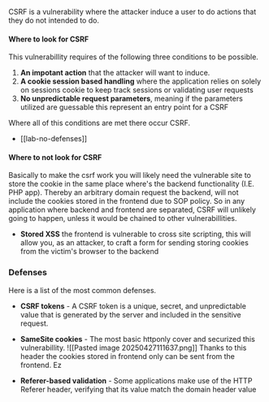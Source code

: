 CSRF is a vulnerability where the attacker induce a user to do actions that they do not intended to do.
#### Where to look for CSRF
This vulnerabillity requires of the following three conditions to be possible.
1. **An impotant action** that the attacker will want to induce. 
2. **A cookie session based handling** where the application relies on solely on sessions cookie to keep track sessions or validating user requests
3.  **No unpredictable request parameters**, meaning if the parameters utilized are guessable this represent an entry point for a CSRF

Where all of this conditions are met there occur CSRF.
- [[lab-no-defenses]]

#### Where to not look for CSRF
Basically to make the csrf work you will likely need the vulnerable site to store the cookie in the same place where's the backend functionality (I.E. PHP app). Thereby an arbitrary domain request the backend, will not include the cookies stored in the frontend due to SOP policy.
So in any application where backend and frontend are separated, CSRF will unlikely going to happen, unless it would be chained to other vulnerabillities.
- **Stored XSS** the frontend is vulnerable to cross site scripting, this will allow you, as an attacker, to craft a form for sending storing cookies from the victim's browser to the backend

### Defenses
Here is a list of the most common defenses.

- **CSRF tokens** - A CSRF token is a unique, secret, and unpredictable value that is generated by the server and included in the sensitive request.
    
- **SameSite cookies** - The most basic httponly cover and securized this vulnerabillity. 
	![[Pasted image 20250427111637.png]]
    Thanks to this header the cookies stored in frontend only can be sent from the frontend. Ez
- **Referer-based validation** - Some applications make use of the HTTP Referer header, verifying that its value match the domain header value

